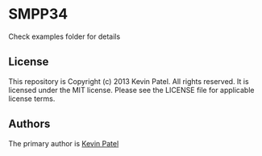 SMPP34
======

Check examples folder for details

## License

This repository is Copyright (c) 2013 Kevin Patel. All rights reserved.
It is licensed under the MIT license. Please see the LICENSE file for applicable license terms.

## Authors

The primary author is [Kevin Patel](https://github.com/CodeMonkeyKevin)